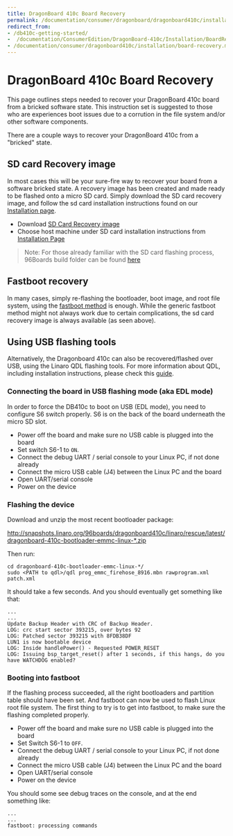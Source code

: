 ```yaml
---
title: DragonBoard 410c Board Recovery
permalink: /documentation/consumer/dragonboard/dragonboard410c/installation/board-recovery.md.html
redirect_from:
- /db410c-getting-started/
-  /documentation/ConsumerEdition/DragonBoard-410c/Installation/BoardRecovery.md.html
- /documentation/consumer/dragonboard410c/installation/board-recovery.md.html
---
```

# DragonBoard 410c Board Recovery

This page outlines steps needed to recover your DragonBoard 410c board from a bricked software state. This instruction set is suggested to those who are experiences boot issues due to a corrution in the file system and/or other software components.

There are a couple ways to recover your DragonBoard 410c from a "bricked" state.

## SD card Recovery image

In most cases this will be your sure-fire way to recover your board from a software bricked state. A recovery image has been created and made ready to be flashed onto a micro SD card. Simply download the SD card recovery image, and follow the sd card installation instructions found on our [Installation page](README.md).

- Download [SD Card Recovery image](http://releases.linaro.org/96boards/dragonboard410c/linaro/rescue/latest/dragonboard-410c-sdcard-rescue-*.zip)
- Choose host machine under SD card installation instructions from [Installation Page](README.md)

> Note: For those already familiar with the SD card flashing process, 96Boards build folder can be found [here](http://releases.linaro.org/96boards/dragonboard410c/linaro/rescue/latest/)

## Fastboot recovery

In many cases, simply re-flashing the bootloader, boot image, and root file system, using the [fastboot method](README.md#fastboot-method) is enough. While the generic fastboot method might not always work due to certain complications, the sd card recovery image is always available (as seen above).

## Using USB flashing tools

Alternatively, the Dragonboard 410c can also be recovered/flashed over USB, using the Linaro QDL flashing tools. For more information about QDL, including installation instructions, please check this [guide](../../../guides/qdl.md).

### Connecting the board in USB flashing mode (aka EDL mode)

In order to force the DB410c to boot on USB (EDL mode), you need to configure S6 switch properly. S6 is on the back of the board underneath the micro SD slot.

* Power off the board and make sure no USB cable is plugged into the board
* Set switch S6-1 to `ON`.
* Connect the debug UART / serial console to your Linux PC, if not done already
* Connect the micro USB cable (J4) between the Linux PC and the board
* Open UART/serial console
* Power on the device

### Flashing the device

Download and unzip the most recent bootloader package:

http://snapshots.linaro.org/96boards/dragonboard410c/linaro/rescue/latest/dragonboard-410c-bootloader-emmc-linux-*.zip

Then run:

    cd dragonboard-410c-bootloader-emmc-linux-*/
    sudo <PATH to qdl>/qdl prog_emmc_firehose_8916.mbn rawprogram.xml patch.xml

It should take a few seconds. And you should eventually get something like that:

    ...
    ...
    Update Backup Header with CRC of Backup Header.
    LOG: crc start sector 393215, over bytes 92
    LOG: Patched sector 393215 with 8FDB38DF
    LUN1 is now bootable device
    LOG: Inside handlePower() - Requested POWER_RESET
    LOG: Issuing bsp_target_reset() after 1 seconds, if this hangs, do you have WATCHDOG enabled?

### Booting into fastboot

If the flashing process succeeded, all the right bootloaders and partition table should have been set. And fastboot can now be used to flash Linux root file system. The first thing to try is to get into fastboot, to make sure the flashing completed properly.

* Power off the board and make sure no USB cable is plugged into the board
* Set Switch S6-1 to `OFF`.
* Connect the debug UART / serial console to your Linux PC, if not done already
* Connect the micro USB cable (J4) between the Linux PC and the board
* Open UART/serial console
* Power on the device

You should some see debug traces on the console, and at the end something like:

    ...
    ...
    fastboot: processing commands
